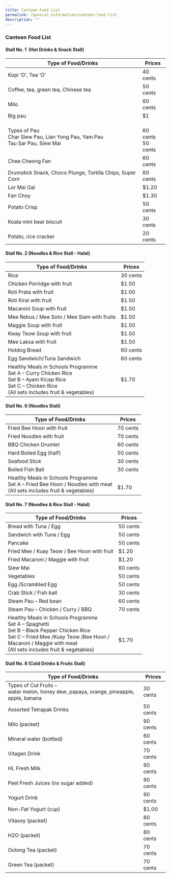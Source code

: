 ```yaml
---
title: Canteen Food List
permalink: /general-information/canteen-food-list
description: ""
---
```

### Canteen Food List

#### Stall No. 1  (Hot Drinks & Snack Stall)

| Type of Food/Drinks | Prices |
|---|---|
| Kopi ‘O’, Tea ‘O’ | 40 cents |
| Coffee, tea, green tea, Chinese tea | 50 cents |
| Milo | 60 cents |
| Big pau | $1 |
| Types of Pau<br>Char Siew Pau, Lian Yong Pau, Yam Pau  <br>Tau Sar Pau, Siew Mai |  <br>60 cents<br>50 cents |
| Chee Cheong Fan     | 60 cents |
| Drumstick Snack, Choco Plunge, Tortilla Chips, Super Corn | 60 cents |
| Lor Mai Gai | $1.20 |
| Fan Choy | $1.30 |
| Potato Crisp | 50 cents |
| Koala mini bear biscuit | 30 cents |
| Potato, rice cracker | 20 cents |

#### Stall No. 2 (Noodles & Rice Stall - Halal)

| Type of Food/Drinks | Prices |
|---|---|
| Rice | 30 cents |
| Chicken Porridge with fruit | $1.50 |
| Roti Prata with fruit | $1.00 |
| Roti Kirai with fruit | $1.50 |
| Macaroni Soup with fruit | $1.50 |
| Mee Rebus / Mee Soto / Mee Siam with fruits | $1.50 |
| Maggie Soup with fruit | $1.50 |
| Kway Teow Soup with fruit | $1.50 |
| Mee Laksa with fruit | $1.50 |
| Hotdog Bread | 60 cents |
| Egg Sandwich/Tuna Sandwich | 60 cents |
| Healthy Meals in Schools Programme<br>Set A – Curry Chicken Rice  <br>Set B – Ayam Kicap Rice<br>Set C – Chicken Rice<br>(All sets includes fruit & vegetables) | $1.70 |

#### Stall No. 6 (Noodles Stall)

| Type of Food/Drinks | Prices |
|---|---|
| Fried Bee Hoon with fruit | 70 cents |
| Fried Noodles with fruit | 70 cents |
| BBQ Chicken Drumlet | 60 cents |
| Hard Boiled Egg (half) | 50 cents |
| Seafood Stick | 30 cents |
| Boiled Fish Ball | 30 cents |
| Healthy Meals in Schools Programme<br>Set A – Fried Bee Hoon / Noodles with meat<br>(All sets includes fruit & vegetables) |  <br>$1.70 |

#### Stall No. 7 (Noodles & Rice Stall - Halal)

| Type of Food/Drinks | Prices |
|---|---|
| Bread with Tuna / Egg | 50 cents |
| Sandwich with Tuna / Egg | 50 cents |
| Pancake | 50 cents |
| Fried Mee / Kuay Teow / Bee Hoon with fruit | $1.20 |
| Fried Macaroni / Maggie with fruit | $1.20 |
| Siew Mai | 60 cents |
| Vegetables | 50 cents |
| Egg /Scrambled Egg | 50 cents |
| Crab Stick / Fish ball | 30 cents |
| Steam Pau – Red bean | 60 cents |
| Steam Pau – Chicken / Curry / BBQ | 70 cents |
| Healthy Meals in Schools Programme<br>Set A – Spaghetti<br>Set B – Black Pepper Chicken Rice<br>Set C – Fried Mee /Kuay Teow /Bee Hoon /<br>             Macaroni / Maggie with meat<br>(All sets includes fruit & vegetables) |                     <br> <br>                     $1.70<br>  |

#### Stall No. 8 (Cold Drinks & Fruits Stall)

| Type of Food/Drinks | Prices |
|---|---|
| Types of Cut Fruits –<br>water melon, honey dew, papaya, orange, pineapple, apple, banana | 30 cents |
| Assorted Tetrapak Drinks | 50 cents |
| Milo (packet) | 90 cents |
| Mineral water (bottled) | 60 cents |
| Vitagen Drink | 70 cents |
| HL Fresh Milk | 90 cents |
| Peel Fresh Juices (no sugar added) | 90 cents |
| Yogurt Drink | 90 cents |
| Non-Fat Yogurt (cup) | $1.00 |
| Vitasoy (packet) | 80 cents |
| H2O (packet) | 80 cents |
| Oolong Tea (packet) | 70 cents |
| Green Tea (packet) | 70 cents |